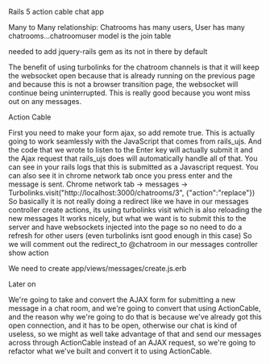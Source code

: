 
Rails 5 action cable chat app

Many to Many relationship: Chatrooms has many users, User has many chatrooms...chatroomuser model is the join table

needed to add jquery-rails gem as its not in there by default

The benefit of using turbolinks for the chatroom channels is that it will keep the websocket open because that is already running on the previous page 
and because this is not a browser transition page, the websocket will continue being uninterrupted.
This is really good because you wont miss out on any messages.


Action Cable

First you need to make your form ajax, so add remote true.
This is actually going to work seamlessly with the JavaScript that comes from rails_ujs.
And the code that we wrote to listen to the Enter key will actually submit it and the Ajax request that rails_ujs does will automatically handle all of that.
You can see in your rails logs that this is submitted as a Javascript request.
You can also see it in chrome network tab once you press enter and the message is sent.
Chrome network tab -> messages -> Turbolinks.visit("http://localhost:3000/chatrooms/3", {"action":"replace"})
So basically it is not really doing a redirect like we have in our messages controller create actions, its using turbolinks visit which is also reloading the new messages
It works nicely, but what we want is to submit this to the server and have websockets injected into the page so no need to do a refresh for other users (even turbolinks isnt good enough in this case)
So we will comment out the redirect_to @chatroom in our messages controller show action

We need to create app/views/messages/create.js.erb




Later on

We're going to take and convert the AJAX form for submitting a new message in a chat room, 
and we're going to convert that using ActionCable, and the reason why we're going to do that is 
because we've already got this open connection, and it has to be open, otherwise our chat is kind of useless, 
so we might as well take advantage of that and send our messages across through ActionCable instead of an AJAX request, 
so we're going to refactor what we've built and convert it to using ActionCable. 



